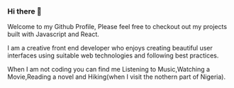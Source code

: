 ### Hi there 👋

Welcome to my Github Profile, Please feel free to checkout out my projects built with Javascript and React.

I am a creative front end developer who enjoys creating beautiful user interfaces using suitable web technologies and following best practices.

When I am not coding you can find me Listening to Music,Watching a Movie,Reading a novel and Hiking(when I visit the nothern part of Nigeria).

<!--
**Omokiti/Omokiti** is a ✨ _special_ ✨ repository because its `README.md` (this file) appears on your GitHub profile.

Here are some ideas to get you started:

- 🔭 I’m currently working on ...
- 🌱 I’m currently learning ...
- 👯 I’m looking to collaborate on ...
- 🤔 I’m looking for help with ...
- 💬 Ask me about ...
- 📫 How to reach me: ...
- 😄 Pronouns: ...
- ⚡ Fun fact: ...
-->
